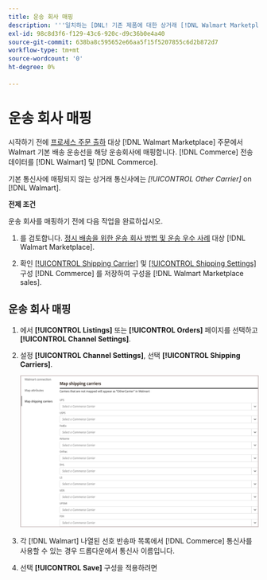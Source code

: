 ```yaml
---
title: 운송 회사 매핑
description: '''일치하는 [DNL! 기존 제품에 대한 상거래 [!DNL Walmart Marketplace] 목록 및 데이터 동기화 [!DNL Channel Manager] 및 [!DNL Walmart]'''
exl-id: 98c8d3f6-f129-43c6-920c-d9c36b0e4a40
source-git-commit: 638ba8c595652e66aa5f15f5207855c6d2b872d7
workflow-type: tm+mt
source-wordcount: '0'
ht-degree: 0%

---
```



# 운송 회사 매핑

시작하기 전에 [프로세스 주문 출하](process-orders.md#ship-an-order) 대상 [!DNL Walmart Marketplace] 주문에서 Walmart 기본 배송 운송선을 해당 운송회사에 매핑합니다. [!DNL Commerce] 전송 데이터를 [!DNL Walmart] 및 [!DNL Commerce].

기본 통신사에 매핑되지 않는 상거래 통신사에는 *[!UICONTROL Other Carrier]* on [!DNL Walmart].

**전제 조건**

운송 회사를 매핑하기 전에 다음 작업을 완료하십시오.

1. 를 검토합니다. [정시 배송을 위한 운송 회사 방법 및 운송 우수 사례](https://sellerhelp.walmart.com/s/guide?article=000009473) 대상 [!DNL Walmart Marketplace].

1. 확인 [[!UICONTROL Shipping Carrier]](https://docs.magento.com/user-guide/shipping/carriers.html) 및 [[!UICONTROL Shipping Settings]](https://docs.magento.com/user-guide/configuration/sales/shipping-settings.html) 구성 [!DNL Commerce] 를 저장하여 구성을 [!DNL Walmart Marketplace sales].

## 운송 회사 매핑

1. 에서 **[!UICONTROL Listings]** 또는 **[!UICONTROL Orders]** 페이지를 선택하고 **[!UICONTROL Channel Settings]**.

1. 설정 **[!UICONTROL Channel Settings]**, 선택 **[!UICONTROL Shipping Carriers]**.

   ![운송 회사 매핑](assets/map-shipping-carriers.png)

1. 각 [!DNL Walmart] 나열된 선호 반송파 목록에서 [!DNL Commerce] 통신사를 사용할 수 있는 경우 드롭다운에서 통신사 이름입니다.

1. 선택 **[!UICONTROL Save]** 구성을 적용하려면
